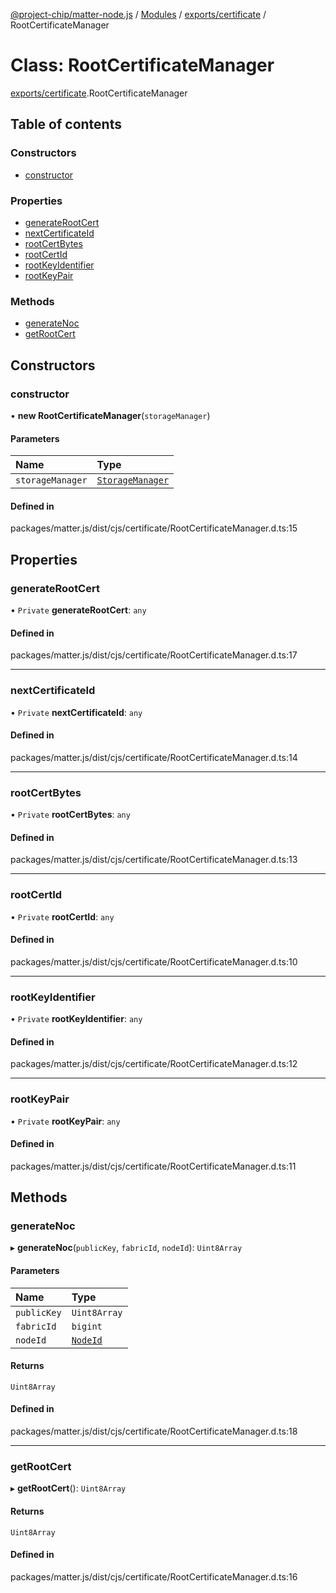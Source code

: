 [@project-chip/matter-node.js](../README.md) / [Modules](../modules.md) / [exports/certificate](../modules/exports_certificate.md) / RootCertificateManager

# Class: RootCertificateManager

[exports/certificate](../modules/exports_certificate.md).RootCertificateManager

## Table of contents

### Constructors

- [constructor](exports_certificate.RootCertificateManager.md#constructor)

### Properties

- [generateRootCert](exports_certificate.RootCertificateManager.md#generaterootcert)
- [nextCertificateId](exports_certificate.RootCertificateManager.md#nextcertificateid)
- [rootCertBytes](exports_certificate.RootCertificateManager.md#rootcertbytes)
- [rootCertId](exports_certificate.RootCertificateManager.md#rootcertid)
- [rootKeyIdentifier](exports_certificate.RootCertificateManager.md#rootkeyidentifier)
- [rootKeyPair](exports_certificate.RootCertificateManager.md#rootkeypair)

### Methods

- [generateNoc](exports_certificate.RootCertificateManager.md#generatenoc)
- [getRootCert](exports_certificate.RootCertificateManager.md#getrootcert)

## Constructors

### constructor

• **new RootCertificateManager**(`storageManager`)

#### Parameters

| Name | Type |
| :------ | :------ |
| `storageManager` | [`StorageManager`](storage.StorageManager.md) |

#### Defined in

packages/matter.js/dist/cjs/certificate/RootCertificateManager.d.ts:15

## Properties

### generateRootCert

• `Private` **generateRootCert**: `any`

#### Defined in

packages/matter.js/dist/cjs/certificate/RootCertificateManager.d.ts:17

___

### nextCertificateId

• `Private` **nextCertificateId**: `any`

#### Defined in

packages/matter.js/dist/cjs/certificate/RootCertificateManager.d.ts:14

___

### rootCertBytes

• `Private` **rootCertBytes**: `any`

#### Defined in

packages/matter.js/dist/cjs/certificate/RootCertificateManager.d.ts:13

___

### rootCertId

• `Private` **rootCertId**: `any`

#### Defined in

packages/matter.js/dist/cjs/certificate/RootCertificateManager.d.ts:10

___

### rootKeyIdentifier

• `Private` **rootKeyIdentifier**: `any`

#### Defined in

packages/matter.js/dist/cjs/certificate/RootCertificateManager.d.ts:12

___

### rootKeyPair

• `Private` **rootKeyPair**: `any`

#### Defined in

packages/matter.js/dist/cjs/certificate/RootCertificateManager.d.ts:11

## Methods

### generateNoc

▸ **generateNoc**(`publicKey`, `fabricId`, `nodeId`): `Uint8Array`

#### Parameters

| Name | Type |
| :------ | :------ |
| `publicKey` | `Uint8Array` |
| `fabricId` | `bigint` |
| `nodeId` | [`NodeId`](exports_datatype.NodeId.md) |

#### Returns

`Uint8Array`

#### Defined in

packages/matter.js/dist/cjs/certificate/RootCertificateManager.d.ts:18

___

### getRootCert

▸ **getRootCert**(): `Uint8Array`

#### Returns

`Uint8Array`

#### Defined in

packages/matter.js/dist/cjs/certificate/RootCertificateManager.d.ts:16
